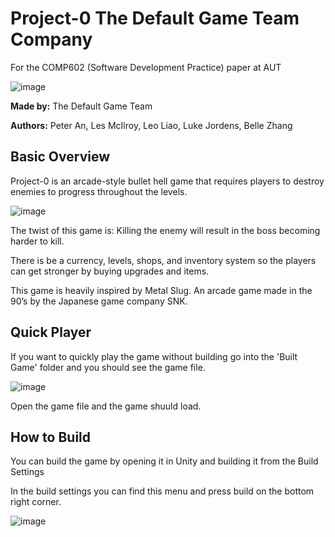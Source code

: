 # Project-0 The Default Game Team Company
For the COMP602 (Software Development Practice) paper at AUT

![image](https://user-images.githubusercontent.com/75343007/172086453-3e63d72e-b52a-4f6a-a50d-d8a5f03a1bb0.png)


**Made by:** The Default Game Team

**Authors:** Peter An, Les McIlroy, Leo Liao, Luke Jordens, Belle Zhang

## Basic Overview

Project-0 is an arcade-style bullet hell game that requires players to destroy enemies to progress throughout the levels.

![image](https://user-images.githubusercontent.com/75343007/172086551-f6fe6fb5-29f6-42b0-9079-28fb41e6b246.png)


The twist of this game is: Killing the enemy will result in the boss becoming harder to kill. 

There is be a currency, levels, shops, and inventory system so the players can get stronger by buying upgrades and items.

This game is heavily inspired by Metal Slug. An arcade game made in the 90’s by the Japanese game company SNK.


## Quick Player

If you want to quickly play the game without building go into the 'Built Game' folder and you should see the game file.

![image](https://user-images.githubusercontent.com/75343007/172087226-b38b4f5b-9567-4cb2-bda8-34040ac07654.png)

Open the game file and the game shuuld load.

## How to Build

You can build the game by opening it in Unity and building it from the Build Settings

In the build settings you can find this menu and press build on the bottom right corner.

![image](https://user-images.githubusercontent.com/75343007/172086843-94371c88-a37f-4824-9bc5-13f44694c4a8.png)

